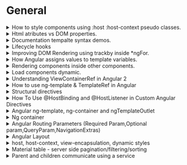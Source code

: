 # General #

<details>
           <summary>
                    How to style components using :host :host-context pseudo classes.
           </summary>
           <a href="https://angular.io/guide/component-styles">Component styles

</a>
<br>
<a href="https://blog.angular-university.io/angular-host-context/">
Angular academy
</a>
</details>


<details>
           <summary>
                  Html atributes vs DOM properties.
           </summary>
           <a href="https://dotnettutorials.net/lesson/html-attribute-vs-dom-property/">Html atributes vs DOM proprieties

</a>
</details>


<details>
           <summary>
                  Documentation tempalte syntax demos.
           </summary>
           <a href="https://angular.io/generated/live-examples/template-syntax/stackblitz">
                    https://angular.io/generated/live-examples/template-syntax/stackblitz
           </a>
</details>
<details>
           <summary>
                  Lifecycle hooks
           </summary>
           <a href="https://angular.io/guide/lifecycle-hooks">
                    https://angular.io/guide/lifecycle-hooks
           </a>
</details>

<details>
           <summary>
                  Improving DOM Rendering using trackby inside *ngFor.
           </summary>
           <a href="https://www.youtube.com/watch?v=8hj3ViywQZk&ab_channel=FunOfHeuristic">
                  trackBy - Efficient for loop in angular | Improve Your Application Performance with trackBy
           </a>
</details>

<details>
           <summary>
                 How Angular assigns values to template variables.
           </summary>
           <a href="https://angular.io/guide/template-reference-variables">
               https://angular.io/guide/template-reference-variables
           </a>
</details>
<details>
           <summary>
                 Rendering components inside other components.
           </summary>
           <a href="https://angular.io/guide/content-projection">
               https://angular.io/guide/content-projection
           </a>
</details>
<details>
           <summary>
                 Load components dynamic.
           </summary>
            <a href="https://angular.io/guide/dynamic-component-loader">
               https://angular.io/guide/dynamic-component-loader
           </a>
</details>

<details>
           <summary>
                Understanding ViewContainerRef in Angular 2
           </summary>
            <a href="https://netbasal.com/angular-2-understanding-viewcontainerref-acc183f3b682">
             https://netbasal.com/angular-2-understanding-viewcontainerref-acc183f3b682
           </a>
</details>

<details>
           <summary>
                How to use ng-template & TemplateRef in Angular
           </summary>
            <a href="https://www.tektutorialshub.com/angular/ng-template-in-angular/">
             https://www.tektutorialshub.com/angular/ng-template-in-angular/
           </a>
</details>
<details>
           <summary>
                Structural directives
           </summary>
            <a href="https://angular.io/guide/structural-directives">
             https://angular.io/guide/structural-directives
           </a>
</details>
<details>
           <summary>
                How To Use @HostBinding and @HostListener in Custom Angular Directives
           </summary>
            <a href="https://www.digitalocean.com/community/tutorials/angular-hostbinding-hostlistener">
           https://www.digitalocean.com/community/tutorials/angular-hostbinding-hostlistener
           </a>
</details>
<details>
           <summary>
              Angular ng-template, ng-container and ngTemplateOutlet
           </summary>
            <a href="https://blog.angular-university.io/angular-ng-template-ng-container-ngtemplateoutlet/">
          https://blog.angular-university.io/angular-ng-template-ng-container-ngtemplateoutlet//
           </a>
</details>
<details>
           <summary>
               Ng container
           </summary>
            <a href="https://www.tektutorialshub.com/angular/ng-container-in-angular/">
          https://www.tektutorialshub.com/angular/ng-container-in-angular/
           </a>
</details>
<details>
           <summary>
              Angular Routing Parameters (Required Param,Optional param,QueryParam,NavigationExtras)
           </summary>
            <a href="https://medium.com/@icbrewery007/angular-routing-parameters-required-param-optional-param-queryparam-navigationextras-41844af5a6eb">
          https://medium.com/@icbrewery007/angular-routing-parameters-required-param-optional-param-queryparam-navigationextras-41844af5a6eb
           </a>
</details>
<details>
           <summary>
              Angular Layout
           </summary>
            <a href="https://github.com/angular/flex-layout/wiki/API-Documentation">
          https://github.com/angular/flex-layout/wiki/API-Documentation
           </a>
</details>
<details>
           <summary>
              host, host-context, view-encapsulation, dynamic styles
           </summary>
            <a href="https://indepth.dev/posts/1469/techniques-to-style-component-host-element-in-angular">
          https://indepth.dev/posts/1469/techniques-to-style-component-host-element-in-angular
           </a>
</details>
<details>
           <summary>
              Material table - server side pagination/filtering/sorting
           </summary>
            <a href="https://blog.angular-university.io/angular-material-data-table/">
         Angular Material Data Table: A Complete Example (Server Pagination, Filtering, Sorting)
           </a>
</details>
<details>
           <summary>
             Parent and children communicate using a service
           </summary>
            <a href="https://angular.io/guide/component-interaction#parent-and-children-communicate-using-a-service">
        Parent and children communicate using a service
           </a>
</details>
